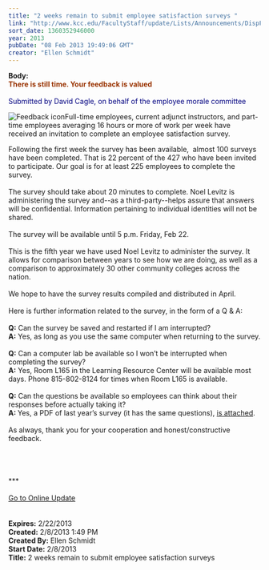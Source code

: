 ```yaml
---
title: "2 weeks remain to submit employee satisfaction surveys "
link: "http://www.kcc.edu/FacultyStaff/update/Lists/Announcements/DispForm.aspx?ID=985"
sort_date: 1360352946000
year: 2013
pubDate: "08 Feb 2013 19:49:06 GMT"
creator: "Ellen Schmidt"
---
```


<div><b>Body:</b> <div class="ExternalClassFEBCFAED89E54E48ABD2BA15AEBBB5F5"><div>
<div><font color="#993300"><strong>There is still time. Your feedback is valued</strong></font></div>
<div> </div>
<div><font color="#000080">Submitted by David Cagle, on behalf of the employee morale committee<br /></font></div>
<div>
<div style="float:left"><img alt="Feedback icon" src="/FacultyStaff/update/PublishingImages/feedback1.gif" /></div>
<p>Full-time employees, current adjunct instructors, and part-time employees averaging 16 hours or more of work per week have received an invitation to complete an employee satisfaction survey. </p></div>
<div>Following the first week the survey has been available,  almost 100 surveys have been completed. That is 22 percent of the 427 who have been invited to participate. Our goal is for at least 225 employees to complete the survey.</div>
<div><br />The survey should take about 20 minutes to complete. Noel Levitz is administering the survey and--as a third-party--helps assure that answers will be confidential. Information pertaining to individual identities will not be shared.</div>
<div><br />The survey will be available until 5 p.m. Friday, Feb 22.</div>
<div><br />This is the fifth year we have used Noel Levitz to administer the survey. It allows for comparison between years to see how we are doing, as well as a comparison to approximately 30 other community colleges across the nation. </div>
<div> </div>
<div>We hope to have the survey results compiled and distributed in April.</div>
<div><br />Here is further information related to the survey, in the form of a Q &amp; A:</div>
<div> </div>
<div><strong>Q:</strong> Can the survey be saved and restarted if I am interrupted? </div>
<div><strong>A:</strong> Yes, as long as you use the same computer when returning to the survey.</div>
<div> </div>
<div><strong>Q:</strong> Can a computer lab be available so I won’t be interrupted when completing the survey? </div>
<div><strong>A:</strong> Yes, Room L165 in the Learning Resource Center will be available most days. Phone <span style="white-space:nowrap" class="baec5a81-e4d6-4674-97f3-e9220f0136c1">815-802-8124</span> for times when Room L165 is available.</div>
<div><br /><strong>Q:</strong> Can the questions be available so employees can think about their responses before actually taking it? </div>
<div><strong>A: </strong>Yes, a PDF of last year’s survey (it has the same questions), <a href="/FacultyStaff/departments/hr/Documents/NL-Emp-Satisfaction-Survey.pdf">is attached</a>.  </div>
<div><br />As always, thank you for your cooperation and honest/constructive feedback.</div>
<div> </div>
<div> </div>
<div> </div>
<div> </div>
<div>***</div>
<div> </div>
<div><a href="/FacultyStaff/update/Pages/dailyupdate.aspx">Go to Online Update</a></div>
<div> </div>
<div><br /></div></div></div></div>
<div><b>Expires:</b> 2/22/2013</div>
<div><b>Created:</b> 2/8/2013 1:49 PM</div>
<div><b>Created By:</b> Ellen Schmidt</div>
<div><b>Start Date:</b> 2/8/2013</div>
<div><b>Title:</b> 2 weeks remain to submit employee satisfaction surveys </div>
